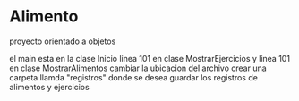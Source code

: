 # Alimento
proyecto orientado a objetos



el main esta en la clase Inicio
linea 101 en clase MostrarEjercicios y linea 101 en clase MostrarAlimentos cambiar la ubicacion del archivo
crear una carpeta llamda "registros" donde se desea guardar los registros de alimentos y ejercicios
